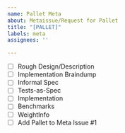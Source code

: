 ```yaml
---
name: Pallet Meta
about: Metaissue/Request for Pallet
title: "[PALLET]"
labels: meta
assignees: ''

---
```


* [ ] Rough Design/Description
* [ ] Implementation Braindump
* [ ] Informal Spec
* [ ] Tests-as-Spec
* [ ] Implementation
* [ ] Benchmarks
* [ ] WeightInfo
* [ ] Add Pallet to Meta Issue #1
